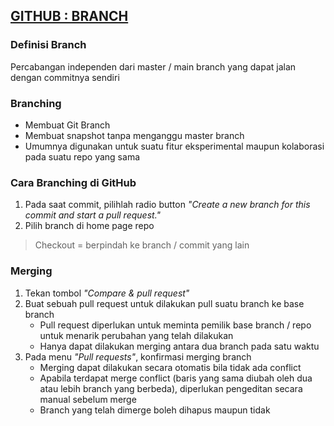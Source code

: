 ## [GITHUB : BRANCH](https://youtu.be/k1QXd-8VbPY)
### Definisi Branch
Percabangan independen dari master / main branch yang dapat jalan dengan commitnya sendiri

### Branching
- Membuat Git Branch
- Membuat snapshot tanpa menganggu master branch
- Umumnya digunakan untuk suatu fitur eksperimental maupun kolaborasi pada suatu repo yang sama

### Cara Branching di GitHub
1. Pada saat commit, pilihlah radio button _"Create a new branch for this commit and start a pull request."_
2. Pilih branch di home page repo

> Checkout = berpindah ke branch / commit yang lain

### Merging
1. Tekan tombol _"Compare & pull request"_
2. Buat sebuah pull request untuk dilakukan pull suatu branch ke base branch
   - Pull request diperlukan untuk meminta pemilik base branch / repo untuk menarik perubahan yang telah dilakukan
   - Hanya dapat dilakukan merging antara dua branch pada satu waktu
3. Pada menu _"Pull requests"_, konfirmasi merging branch
   - Merging dapat dilakukan secara otomatis bila tidak ada conflict
   - Apabila terdapat merge conflict (baris yang sama diubah oleh dua atau lebih branch yang berbeda), diperlukan pengeditan secara manual sebelum merge
   - Branch yang telah dimerge boleh dihapus maupun tidak
